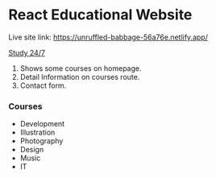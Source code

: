 # React Educational Website
Live site link: https://unruffled-babbage-56a76e.netlify.app/

[Study 24/7](https://unruffled-babbage-56a76e.netlify.app/)

1. Shows some courses on homepage.
2. Detail Information on courses route.
3. Contact form.

### Courses
* Development
* Illustration
* Photography
* Design
* Music
* IT
